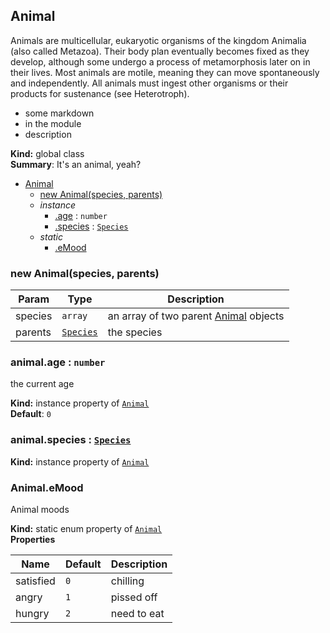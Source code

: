 <a name="Animal"></a>
## Animal
Animals are multicellular, eukaryotic organisms of the kingdom Animalia (also called Metazoa). Their body plan eventually becomes fixed as they develop, although some undergo a process of metamorphosis later on in their lives. Most animals are motile, meaning they can move spontaneously and independently. All animals must ingest other organisms or their products for sustenance (see Heterotroph).

- some markdown
- in the module
- description

**Kind:** global class  
**Summary**: It&#x27;s an animal, yeah?  

* [Animal](#Animal)
  * [new Animal(species, parents)](#new_Animal_new)
  * _instance_
    * [.age](#Animal#age) : <code>number</code>
    * [.species](#Animal#species) : <code>[Species](#Species)</code>
  * _static_
    * [.eMood](#Animal.eMood)

<a name="new_Animal_new"></a>
### new Animal(species, parents)

| Param | Type | Description |
| --- | --- | --- |
| species | <code>array</code> | an array of two parent [Animal](#Animal) objects |
| parents | <code>[Species](#Species)</code> | the species |

<a name="Animal#age"></a>
### animal.age : <code>number</code>
the current age

**Kind:** instance property of <code>[Animal](#Animal)</code>  
**Default**: <code>0</code>  
<a name="Animal#species"></a>
### animal.species : <code>[Species](#Species)</code>
**Kind:** instance property of <code>[Animal](#Animal)</code>  
<a name="Animal.eMood"></a>
### Animal.eMood
Animal moods

**Kind:** static enum property of <code>[Animal](#Animal)</code>  
**Properties**

| Name | Default | Description |
| --- | --- | --- |
| satisfied | <code>0</code> | chilling |
| angry | <code>1</code> | pissed off |
| hungry | <code>2</code> | need to eat |

